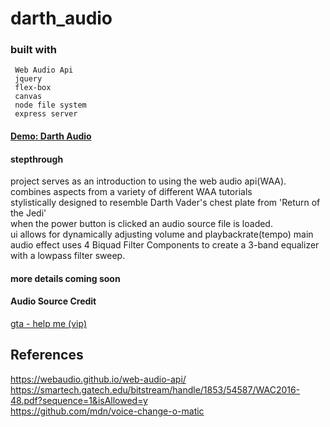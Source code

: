 # darth_audio
### built with  
     Web Audio Api  
     jquery  
     flex-box  
     canvas
     node file system  
     express server  
#### [Demo: Darth Audio](https://darth-audio.herokuapp.com)

#### stepthrough
  project serves as an introduction to using the web audio api(WAA).  
  combines aspects from a variety of different WAA tutorials  
  stylistically designed to resemble Darth Vader's chest plate from 'Return of the Jedi'  
  when the power button is clicked an audio source file is loaded.  
  ui allows for dynamically adjusting volume and playbackrate(tempo)
  main audio effect uses 4 Biquad Filter Components to create a 3-band equalizer with a lowpass filter sweep.  
  
#### more details coming soon
#### Audio Source Credit  
  [gta - help me (vip)](https://soundcloud.com/wearegta-moderators/gta-help-me-vip)    
## References
  https://webaudio.github.io/web-audio-api/  
  https://smartech.gatech.edu/bitstream/handle/1853/54587/WAC2016-48.pdf?sequence=1&isAllowed=y  
  https://github.com/mdn/voice-change-o-matic  
  
  
  
     
   


